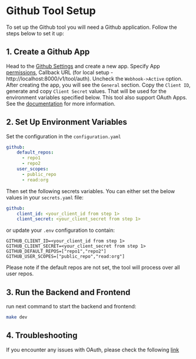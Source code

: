 # Github Tool Setup

To set up the Github tool you will need a Github application. Follow the steps below to set it up:

## 1. Create a Github App

Head to the [Github Settings](https://github.com/settings/apps) and create a new app.
Specify App [permissions](https://docs.github.com/rest/overview/permissions-required-for-github-apps), Callback URL (for local setup - http://localhost:8000/v1/tool/auth).
Uncheck the `Webhook->Active` option. After creating the app, you will see the `General` section. Copy the `Client ID`, generate and copy `Client Secret` values.
That will be used for the environment variables specified below.
This tool also support OAuth Apps. See the [documentation](https://docs.github.com/en/apps/oauth-apps) for more information.

## 2. Set Up Environment Variables
Set the configuration in the `configuration.yaml`
```yaml
github:
    default_repos: 
      - repo1
      - repo2
    user_scopes: 
      - public_repo
      - read:org
```

Then set the following secrets variables. You can either set the below values in your `secrets.yaml` file:
```yaml
github:
    client_id: <your_client_id from step 1>
    client_secret: <your_client_secret from step 1>
```
or update your `.env` configuration to contain:
```dotenv
GITHUB_CLIENT_ID=<your_client_id from step 1>
GITHUB_CLIENT_SECRET=<your_client_secret from step 1>
GITHUB_DEFAULT_REPOS=["repo1","repo2"]
GITHUB_USER_SCOPES=["public_repo","read:org"]
```
Please note if the default repos are not set, the tool will process over all user repos.

## 3. Run the Backend and Frontend

run next command to start the backend and frontend:

```bash
make dev
```

## 4. Troubleshooting

If you encounter any issues with OAuth, please check the following [link](https://api.Github.com/authentication/oauth-v2#errors)
